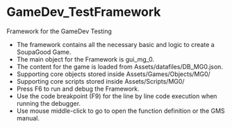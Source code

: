 # GameDev_TestFramework

Framework for the GameDev Testing

- The framework contains all the necessary basic and logic to create a SoupaGood Game. 
- The main object for the Framework is gui_mg_0.
- The content for the game is loaded from Assets/datafiles/DB_MG0.json.
- Supporting core objects stored inside Assets/Games/Objects/MG0/
- Supporting core scripts stored inside Assets/Scripts/MG0/
- Press F6 to run and debug the Framework.
- Use the code breakpoint (F9) for the line by line code execution when running the debugger.
- Use mouse middle-click to go to open the function definition or the GMS manual.
